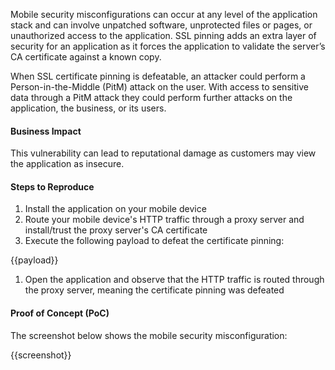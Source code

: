 Mobile security misconfigurations can occur at any level of the application stack and can involve unpatched software, unprotected files or pages, or unauthorized access to the application. SSL pinning adds an extra layer of security for an application as it forces the application to validate the server’s CA certificate against a known copy.

When SSL certificate pinning is defeatable, an attacker could perform a Person-in-the-Middle (PitM) attack on the user. With access to sensitive data through a PitM attack they could perform further attacks on the application, the business, or its users.

#### Business Impact

This vulnerability can lead to reputational damage as customers may view the application as insecure.

#### Steps to Reproduce

1. Install the application on your mobile device
1. Route your mobile device's HTTP traffic through a proxy server and install/trust the proxy server's CA certificate
1. Execute the following payload to defeat the certificate pinning:

{{payload}}

1. Open the application and observe that the HTTP traffic is routed through the proxy server, meaning the certificate pinning was defeated

#### Proof of Concept (PoC)

The screenshot below shows the mobile security misconfiguration:

{{screenshot}}
